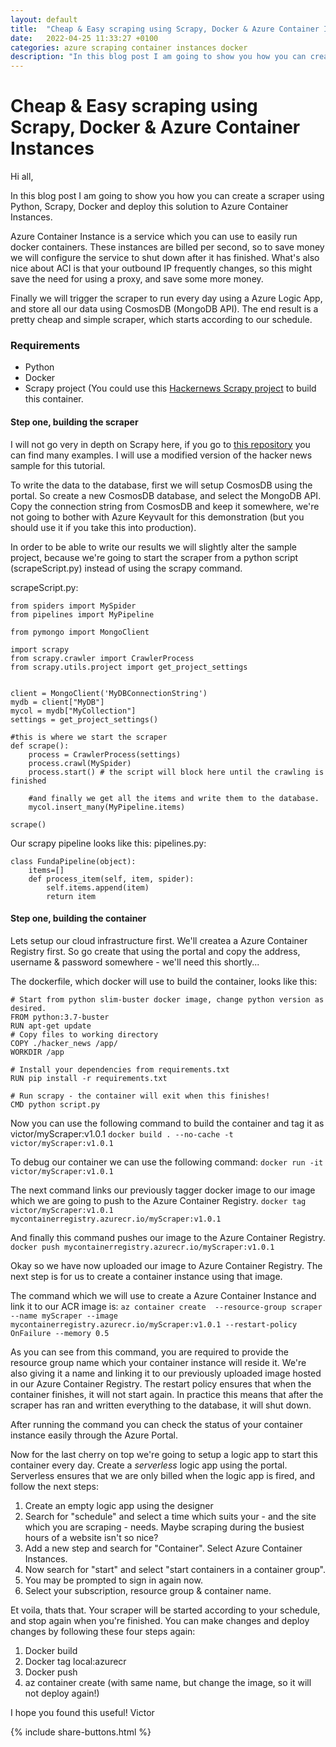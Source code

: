```yaml
---
layout: default
title:  "Cheap & Easy scraping using Scrapy, Docker & Azure Container Instances"
date:   2022-04-25 11:33:27 +0100
categories: azure scraping container instances docker
description: "In this blog post I am going to show you how you can create a scraper using Python, Scrapy, Docker and deploy this solution to Azure Container Instances." 
---
```


# Cheap & Easy scraping using Scrapy, Docker & Azure Container Instances

Hi all,

In this blog post I am going to show you how you can create a scraper using Python, Scrapy, Docker and deploy this solution to Azure Container Instances.

Azure Container Instance is a service which you can use to easily run docker containers. These instances are billed per second, so to save money we will configure the service to shut down after it has finished. What's also nice about ACI is that your outbound IP frequently changes, so this might save the need for using a proxy, and save some more money.

Finally we will trigger the scraper to run every day using a Azure Logic App, and store all our data using CosmosDB (MongoDB API). The end result is a pretty cheap and simple scraper, which starts according to our schedule. 

### Requirements
- Python
- Docker 
- Scrapy project (You could use this [Hackernews Scrapy project](https://github.com/geekan/scrapy-examples/blob/master/hacker_news/hacker_news/spiders/spider.py) to build this container.


#### Step one, building the scraper
I will not go very in depth on Scrapy here, if you go to [this repository](https://github.com/geekan/scrapy-examples) you can find many examples. I will use a modified version of the hacker news sample for this tutorial.

To write the data to the database, first we will setup CosmosDB using the portal. So create a new CosmosDB database, and select the MongoDB API. Copy the connection string from CosmosDB and keep it somewhere, we're not going to bother with Azure Keyvault for this demonstration (but you should use it if you take this into production).

In order to be able to write our results we will slightly alter the sample project, because we're going to start the scraper from a python script (scrapeScript.py) instead of using the scrapy command.

scrapeScript.py:
```
from spiders import MySpider
from pipelines import MyPipeline

from pymongo import MongoClient

import scrapy
from scrapy.crawler import CrawlerProcess
from scrapy.utils.project import get_project_settings


client = MongoClient('MyDBConnectionString')
mydb = client["MyDB"]
mycol = mydb["MyCollection"]
settings = get_project_settings()

#this is where we start the scraper 
def scrape():
    process = CrawlerProcess(settings)
    process.crawl(MySpider)
    process.start() # the script will block here until the crawling is finished

    #and finally we get all the items and write them to the database.
    mycol.insert_many(MyPipeline.items)

scrape()
```

Our scrapy pipeline looks like this: 
pipelines.py:
```
class FundaPipeline(object):
    items=[]
    def process_item(self, item, spider):
        self.items.append(item)
        return item
```



#### Step one, building the container
Lets setup our cloud infrastructure first. We'll createa a Azure Container Registry first. So go create that using the portal and copy the address, username & password somewhere - we'll need this shortly...

The dockerfile, which docker will use to build the container, looks like this:

```
# Start from python slim-buster docker image, change python version as desired.
FROM python:3.7-buster
RUN apt-get update
# Copy files to working directory
COPY ./hacker_news /app/
WORKDIR /app 

# Install your dependencies from requirements.txt
RUN pip install -r requirements.txt

# Run scrapy - the container will exit when this finishes!
CMD python script.py
```

Now you can use the following command to build the container and tag it as victor/myScraper:v1.0.1
```docker build . --no-cache -t victor/myScraper:v1.0.1```


To debug our container we can use the following command:
```docker run -it victor/myScraper:v1.0.1```


The next command links our previously tagger docker image to our image which we are going to push to the Azure Container Registry.
```docker tag victor/myScraper:v1.0.1 mycontainerregistry.azurecr.io/myScraper:v1.0.1```


And finally this command pushes our image to the Azure Container Registry.
```docker push mycontainerregistry.azurecr.io/myScraper:v1.0.1```      


Okay so we have now uploaded our image to Azure Container Registry. The next step is for us to create a container instance using that image.  


The command which we will use to create a Azure Container Instance and link it to our ACR image is:
```az container create  --resource-group scraper --name myScraper --image mycontainerregistry.azurecr.io/myScraper:v1.0.1 --restart-policy OnFailure --memory 0.5```


As you can see from this command, you are required to provide the resource group name which your container instance will reside it. We're also giving it a name and linking it to our previously uploaded image hosted in our Azure Container Registry. The restart policy ensures that when the container finishes, it will not start again. In practice this means that after the scraper has ran and written everything to the database, it will shut down. 

After running the command you can check the status of your container instance easily through the Azure Portal.

Now for the last cherry on top we're going to setup a logic app to start this container every day. Create a _serverless_ logic app using the portal. Serverless ensures that we are only billed when the logic app is fired, and follow the next steps:

1. Create an empty logic app using the designer
2. Search for "schedule" and select a time which suits your - and the site which you are scraping - needs. Maybe scraping during the busiest hours of a website isn't so nice? 
3. Add a new step and search for "Container". Select Azure Container Instances.
4. Now search for "start" and select "start containers in a container group".
5. You may be prompted to sign in again now. 
6. Select your subscription, resource group & container name.

Et voila, thats that. Your scraper will be started according to your schedule, and stop again when you're finished. You can make changes and deploy changes by following these four steps again:

1. Docker build
2. Docker tag local:azurecr
3. Docker push 
4. az container create (with same name, but change the image, so it will not deploy again!)

I hope you found this useful!
Victor

{% include share-buttons.html %}



